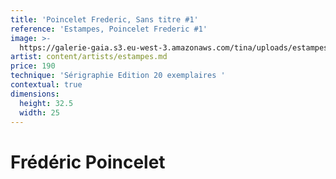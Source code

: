 ```yaml
---
title: 'Poincelet Frederic, Sans titre #1'
reference: 'Estampes, Poincelet Frederic #1'
image: >-
  https://galerie-gaia.s3.eu-west-3.amazonaws.com/tina/uploads/estampes/galerie-gaia-poincelet-frederic-394.jpg
artist: content/artists/estampes.md
price: 190
technique: 'Sérigraphie Edition 20 exemplaires '
contextual: true
dimensions:
  height: 32.5
  width: 25
---
```


# Frédéric Poincelet 
